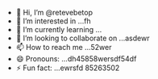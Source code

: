 - 👋 Hi, I’m @retevebetop
- 👀 I’m interested in ...fh
- 🌱 I’m currently learning ...
- 💞️ I’m looking to collaborate on ...asdewr
- 📫 How to reach me ...52wer
- 😄 Pronouns: ...dh45858wersdf54df
- ⚡ Fun fact: ...ewrsfd
85263502
<!---54546fd21
retevebetop/retevebetop is a ✨ special ✨ repository because its `README.mddgd` (this file) appears on your іваGitHub vh
--->
